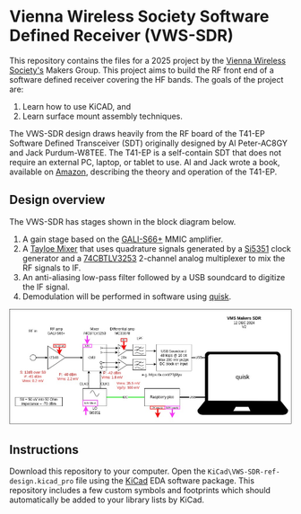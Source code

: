 # Vienna Wireless Society Software Defined Receiver (VWS-SDR)

This repository contains the files for a 2025 project by the [Vienna Wireless Society's](https://viennawireless.net/wp/) Makers Group. This project aims to build the RF front end of a software defined receiver covering the HF bands. The goals of the project are: 

1. Learn how to use KiCAD, and 
2. Learn surface mount assembly techniques. 

The VWS-SDR design draws heavily from the RF board of the T41-EP Software Defined Transceiver (SDT) originally designed by Al Peter-AC8GY and Jack Purdum-W8TEE. The T41-EP is a self-contain SDT that does not require an external PC, laptop, or tablet to use. Al and Jack wrote a book, available on [Amazon](https://www.amazon.com/dp/B0D25FV48C), describing the theory and operation of the T41-EP.

## Design overview 

The VWS-SDR has stages shown in the block diagram below.

1. A gain stage based on the [GALI-S66+](https://www.minicircuits.com/WebStore/dashboard.html?model=GALI-S66%2B) MMIC amplifier.
2. A [Tayloe Mixer](http://norcalqrp.org/files/Tayloe_mixer_x3a.pdf) that uses quadrature signals generated by a [Si5351](https://www.digikey.com/en/htmldatasheets/production/1316951/0/0/1/si535x-tmstk) clock generator and a [74CBTLV3253](https://www.ti.com/product/SN74CBTLV3253) 2-channel analog multiplexer to mix the RF signals to IF.
3. An anti-aliasing low-pass filter followed by a USB soundcard to digitize the IF signal.
4. Demodulation will be performed in software using [quisk](http://james.ahlstrom.name/quisk/).

![Block diagram for the VWS SDR](VWS_makers_block_diagram-V2.jpg)

## Instructions

Download this repository to your computer. Open the `KiCad\VWS-SDR-ref-design.kicad_pro` file using the [KiCad](https://www.kicad.org/) EDA software package. This repository includes a few custom symbols and footprints which should automatically be added to your library lists by KiCad.